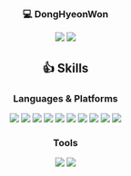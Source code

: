 <div align=center>
  
<!-- ![header](https://capsule-render.vercel.app/api?type=waving&color=56879f&height=300&section=header&text=Hellol77&fontSize=90)-->
### :computer: DongHyeonWon
<a href="https://hellol77.tistory.com/"><img src="https://img.shields.io/badge/blog-da3552?style=flat-square&logo=Storyblok&logoColor=white"/></a>
<img src="https://img.shields.io/badge/dhe7700@naver.com-ea4336?style=flat-square&logo=Gmail&logoColor=white"/>


<!--  <img src="https://img.shields.io/badge/blog-3DDC84?style=flat-square&logo=Storyblok&logoColor=white"/> -->




## :+1: Skills
### Languages & Platforms

<img src="https://img.shields.io/badge/Python-3766AB?style=flat-square&logo=Python&logoColor=white"/></a>
<img src="https://img.shields.io/badge/Javascript-F7DF1E?style=flat-square&logo=JavaScript&logoColor=white"/></a>
<img src="https://img.shields.io/badge/C-99aec3?style=flat-square&logo=C&logoColor=white"/></a>
<img src="https://img.shields.io/badge/Html-f85a2b?style=flat-square&logo=HTML5&logoColor=white"/></a>
<img src="https://img.shields.io/badge/CSS-1376e7?style=flat-square&logo=CSS3&logoColor=white"/></a>
<img src="https://img.shields.io/badge/PHP-777bb4?style=flat-square&logo=PHP&logoColor=white"/></a>
<img src="https://img.shields.io/badge/React-6aeefc?style=flat-square&logo=React&logoColor=white"/></a>
<img src="https://shields.io/badge/TypeScript-3178C6?logo=TypeScript&logoColor=FFF&style=flat-square"/></a>
<img src="https://img.shields.io/badge/Node.js-339933?style=flat-square&logo=Node.js&logoColor=white"/></a>
<img src="https://img.shields.io/badge/MongoDB-47A248?style=flat-square&logo=MongoDB&logoColor=white"/></a>

### Tools
<img src="https://img.shields.io/badge/firebase-FFCA28?style=flat-square&logo=Firebase&logoColor=white"/></a>
<img src="https://img.shields.io/badge/Visual Studio Code-007ACC?style=flat-square&logo=Visual Studio Code&logoColor=white"/></a>


  
<!-- ![Hellol77's github stats](https://github-readme-stats.vercel.app/api?username=Hellol77&show_icons=true&theme=graywhite)
  
  [![Hellol77's github stats](https://github-readme-stats.vercel.app/api/top-langs/?username=Hellol77&show_icons=true&hide_border=true&title_color=004386&icon_color=004386&layout=compact)](https://github.com/Hellol77)
   -->
</div>
